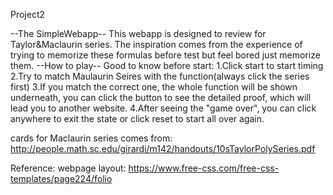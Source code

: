 Project2

--The SimpleWebapp--
This webapp is designed to review for Taylor&Maclaurin series. 
The inspiration comes from the experience of trying to memorize these formulas before test but feel bored just memorize them.
--How to play--
Good to know before start: 
1.Click start to start timing
2.Try to match Maulaurin Seires with the function(always click the series first)
3.If you match the correct one, the whole function will be shown underneath, you can click the button to see the detailed proof, which will lead you to another website.
4.After seeing the "game over", you can click anywhere to exit the state or click reset to start all over again.





cards for Maclaurin series comes from: http://people.math.sc.edu/girardi/m142/handouts/10sTaylorPolySeries.pdf

Reference:
webpage layout: https://www.free-css.com/free-css-templates/page224/folio
